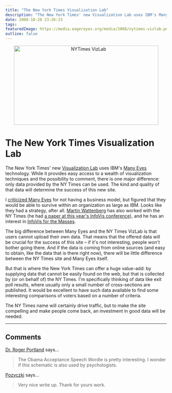 ```yaml
---
title: "The New York Times Visualization Lab"
description: "The New York Times' new Visualization Lab uses IBM's Many Eyes technology. While it provides easy access to a wealth of visualization techniques and the possibility to comment, there is one major difference: only data provided by the NY Times can be used. The kind and quality of that data will determine the success of this new site."
date: 2008-10-28 23:26:23
tags: 
featuredImage: https://media.eagereyes.org/media/2008/nytimes-vizlab.png
outline: false
---
```


<p align="center"><img src="https://media.eagereyes.org/media/2008/nytimes-vizlab.png" border="0" alt="NYTimes VizLab" width="451" height="248" /></p>

# The New York Times Visualization Lab

The New York Times' new <a href="http://vizlab.nytimes.com/">Visualization Lab</a> uses IBM's <a href="http://many-eyes.com/">Many Eyes</a> technology. While it provides easy access to a wealth of visualization techniques and the possibility to comment, there is one major difference: only data provided by the NY Times can be used. The kind and quality of that data will determine the success of this new site.

I <a href="/blog/2007/swivel-vs-many-eyes">criticized Many Eyes</a> for not having a business model, but figured that they would be able to survive within an organization as large as IBM. Looks like they had a strategy, after all. <a href="http://www.research.ibm.com/visual/martin.html">Martin Wattenberg</a> has also worked with the NY Times (he had <a href="http://carlosscheidegger.wordpress.com/2008/10/20/infovis-2008-stacked-graphs/">a paper at this year's InfoVis conference</a>), and he has an interest in <a href="/blog/2007/infovis-2007-infovis-for-the-masses">InfoVis for the Masses</a>.

The big difference between Many Eyes and the NY Times VizLab is that users cannot upload their own data. That means that the offered data will be crucial for the success of this site &ndash; if it's not interesting, people won't bother going there. And if the data is coming from online sources (and easy to obtain, like the data that is there right now), there will be little difference between the NY Times site and Many Eyes itself.

But that is where the New York Times can offer a huge value-add: by supplying data that cannot be easily found on the web, but that is collected by (or on behalf of) the NY Times. I'm specifically thinking of data like exit poll results, where usually only a small number of cross-sections are published. It would be excellent to have such data available to find some interesting comparisons of voters based on a number of criteria.

The NY Times name will certainly drive traffic, but to make the site compelling and make people come back, an investment in good data will be needed.


<PostedBy />


<aside class="comments">

---
## Comments

<a href="http://www.pdxsmiles.com/dental-implants-portland/" rel="nofollow noopener" target="_blank">Dr. Roger Portland</a> says…
>	<p>The Obama Acceptance Speech Wordle is pretty interesting. I wonder if this schematic is also used by psychologists.</p>

<a href="http://mkredyty.net" rel="nofollow noopener" target="_blank">Pozyczki</a> says…
>	<p>Very nice write up. Thank for yours work.</p>
>	<p> </p>

</aside>

